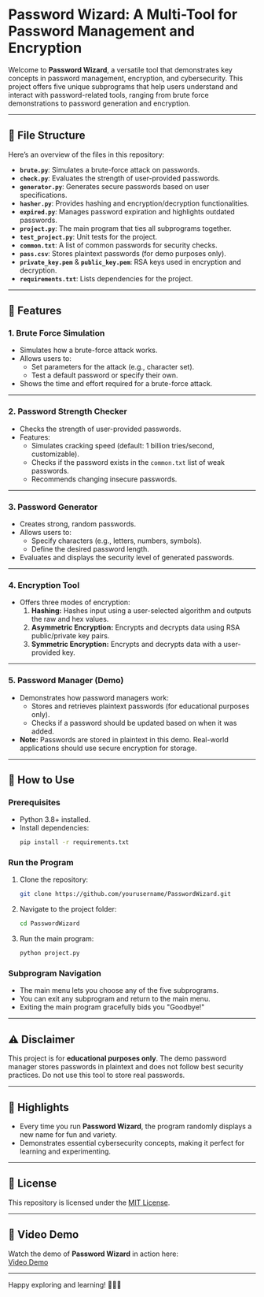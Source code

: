 # Password Wizard: A Multi-Tool for Password Management and Encryption

Welcome to **Password Wizard**, a versatile tool that demonstrates key concepts in password management, encryption, and cybersecurity. This project offers five unique subprograms that help users understand and interact with password-related tools, ranging from brute force demonstrations to password generation and encryption.

---

## 📂 File Structure

Here’s an overview of the files in this repository:

- **`brute.py`**: Simulates a brute-force attack on passwords.
- **`check.py`**: Evaluates the strength of user-provided passwords.
- **`generator.py`**: Generates secure passwords based on user specifications.
- **`hasher.py`**: Provides hashing and encryption/decryption functionalities.
- **`expired.py`**: Manages password expiration and highlights outdated passwords.
- **`project.py`**: The main program that ties all subprograms together.
- **`test_project.py`**: Unit tests for the project.
- **`common.txt`**: A list of common passwords for security checks.
- **`pass.csv`**: Stores plaintext passwords (for demo purposes only).
- **`private_key.pem`** & **`public_key.pem`**: RSA keys used in encryption and decryption.
- **`requirements.txt`**: Lists dependencies for the project.

---

## 🎯 Features

### **1. Brute Force Simulation**
- Simulates how a brute-force attack works.
- Allows users to:
  - Set parameters for the attack (e.g., character set).
  - Test a default password or specify their own.
- Shows the time and effort required for a brute-force attack.

---

### **2. Password Strength Checker**
- Checks the strength of user-provided passwords.
- Features:
  - Simulates cracking speed (default: 1 billion tries/second, customizable).
  - Checks if the password exists in the `common.txt` list of weak passwords.
  - Recommends changing insecure passwords.

---

### **3. Password Generator**
- Creates strong, random passwords.
- Allows users to:
  - Specify characters (e.g., letters, numbers, symbols).
  - Define the desired password length.
- Evaluates and displays the security level of generated passwords.

---

### **4. Encryption Tool**
- Offers three modes of encryption:
  1. **Hashing:** Hashes input using a user-selected algorithm and outputs the raw and hex values.
  2. **Asymmetric Encryption:** Encrypts and decrypts data using RSA public/private key pairs.
  3. **Symmetric Encryption:** Encrypts and decrypts data with a user-provided key.

---

### **5. Password Manager (Demo)**
- Demonstrates how password managers work:
  - Stores and retrieves plaintext passwords (for educational purposes only).
  - Checks if a password should be updated based on when it was added.
- **Note:** Passwords are stored in plaintext in this demo. Real-world applications should use secure encryption for storage.

---

## 🚀 How to Use

### Prerequisites
- Python 3.8+ installed.
- Install dependencies:
  ```bash
  pip install -r requirements.txt
  ```

### Run the Program
1. Clone the repository:
   ```bash
   git clone https://github.com/yourusername/PasswordWizard.git
   ```
2. Navigate to the project folder:
   ```bash
   cd PasswordWizard
   ```
3. Run the main program:
   ```bash
   python project.py
   ```

### Subprogram Navigation
- The main menu lets you choose any of the five subprograms.
- You can exit any subprogram and return to the main menu.
- Exiting the main program gracefully bids you "Goodbye!"

---

## ⚠️ Disclaimer

This project is for **educational purposes only**. The demo password manager stores passwords in plaintext and does not follow best security practices. Do not use this tool to store real passwords.

---

## 🌟 Highlights

- Every time you run **Password Wizard**, the program randomly displays a new name for fun and variety.
- Demonstrates essential cybersecurity concepts, making it perfect for learning and experimenting.

---

## 📜 License

This repository is licensed under the [MIT License](LICENSE).

---

## 🎥 Video Demo

Watch the demo of **Password Wizard** in action here:  
[Video Demo](https://www.youtube.com/watch?v=kx0Y_Un3rdk)

---

Happy exploring and learning! 🧙‍♂️✨
```
